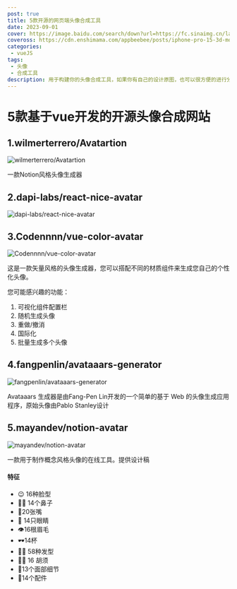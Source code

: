 ```yaml
---
post: true
title: 5款开源的网页端头像合成工具
date: 2023-09-01
cover: https://image.baidu.com/search/down?url=https://fc.sinaimg.cn/large/6364aa43gy1hld36qp2qcj20k00dcjud.jpg
coveross: https://cdn.enshimama.com/appbeebee/posts/iphone-pro-15-3d-mockups-free.gif
categories:
 - vueJS
tags:
 - 头像
 - 合成工具
description: 用于构建你的头像合成工具，如果你有自己的设计原图，也可以很方便的进行分割操作。
---
```

# 5款基于vue开发的开源头像合成网站

## 1.wilmerterrero/Avatartion
![wilmerterrero/Avatartion](https://image.baidu.com/search/down?url=https://fc.sinaimg.cn/large/6364aa43gy1hld7jdpajrj20k00dcwic.jpg)

一款Notion风格头像生成器

<ArticleLink via="post" :work="{
    title: 'wilmerterrero/Avatartion',
    view: 'https://www.avatartion.com/',
    github: 'wilmerterrero/Avatartion',
    coveross: '',
    beecode: '',
    viewtit: '访问网站',
    wxwords: '',
    }" />


## 2.dapi-labs/react-nice-avatar
![dapi-labs/react-nice-avatar](https://image.baidu.com/search/down?url=https://fc.sinaimg.cn/large/6364aa43gy1hlbga0qd0hj20k00dc0vs.jpg)
<ArticleLink via="post" :work="{
    title: 'dapi-labs/react-nice-avatar',
    view: 'https://nice-avatar.dapi.to/',
    github: 'dapi-labs/react-nice-avatar',
    coveross: '',
    beecode: '',
    viewtit: '访问网站',
    wxwords: '',
    }" />

## 3.Codennnn/vue-color-avatar
![Codennnn/vue-color-avatar](https://image.baidu.com/search/down?url=https://fc.sinaimg.cn/large/6364aa43gy1hlbga0qnxoj20k00dcwla.jpg)

这是一款矢量风格的头像生成器，您可以搭配不同的材质组件来生成您自己的个性化头像。

您可能感兴趣的功能：

1. 可视化组件配置栏
2. 随机生成头像
3. 重做/撤消
4. 国际化
5. 批量生成多个头像

<ArticleLink via="post" :work="{
    title: 'Codennnn/vue-color-avatar',
    view: 'https://vue-color-avatar.leoku.dev/',
    github: 'Codennnn/vue-color-avatar',
    coveross: '',
    beecode: '',
    viewtit: '访问网站',
    wxwords: '',
    }" />


## 4.fangpenlin/avataaars-generator
![fangpenlin/avataaars-generator](https://image.baidu.com/search/down?url=https://fc.sinaimg.cn/large/6364aa43gy1hlbhk83vm3j20k00dc77o.jpg)

Avataaars 生成器是由Fang-Pen Lin开发的一个简单的基于 Web 的头像生成应用程序，原始头像由Pablo Stanley设计

<ArticleLink via="post" :work="{
    title: 'fangpenlin/avataaars-generator',
    view: 'https://getavataaars.com/',
    github: 'fangpenlin/avataaars-generator',
    coveross: '',
    beecode: '',
    viewtit: '访问网站',
    wxwords: '',
    }" />

## 5.mayandev/notion-avatar
![mayandev/notion-avatar](https://image.baidu.com/search/down?url=https://fc.sinaimg.cn/large/6364aa43gy1hld36qp2qcj20k00dcjud.jpg)

一款用于制作概念风格头像的在线工具。提供设计稿

#### 特征
- 😉 16种脸型
- 👃🏼 14个鼻子
- 👄20张嘴
- 👀 14只眼睛
- 👁️16根眉毛
- 🕶️14杯
- 💇‍♀️ 58种发型
- 🎅🏼 16 胡须
- 💋13个面部细节
- 💍14个配件

<ArticleLink via="post" :work="{
    title: 'mayandev/notion-avatar',
    view: 'https://notion-avatar.vercel.app/zh',
    github: 'mayandev/notion-avatar',
    coveross: '',
    beecode: '',
    viewtit: '访问网站',
    wxwords: '',
    }" />
